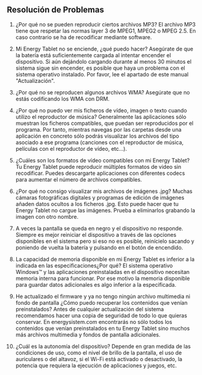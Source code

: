 ## Resolución de Problemas

1.	¿Por qué no se pueden reproducir ciertos archivos MP3?
El archivo MP3 tiene que respetar las normas layer 3 de MPEG1, MPEG2 o MPEG 2.5. En caso contrario se ha de recodificar mediante software.

2.	Mi Energy Tablet no se enciende, ¿qué puedo hacer?
Asegúrate de que la batería está suficientemente cargada al intentar encender el dispositivo. Si aún dejándolo cargando durante al menos 30 minutos el sistema sigue sin encender, es posible que haya un problema con el sistema operativo instalado. Por favor, lee el apartado de este manual "Actualización".

3.	¿Por qué no se reproducen algunos archivos WMA?
Asegúrate que no estás codificando los WMA con DRM.

4.	¿Por qué no puedo ver mis ficheros de vídeo, imagen o texto cuando utilizo el reproductor de música?
Generalmente las aplicaciones sólo muestran los ficheros compatibles, que puedan ser reproducidos por el programa. Por tanto, mientras navegas por las carpetas desde una aplicación en concreto sólo podrás visualizar los archivos del tipo asociado a ese programa (canciones con el reproductor de música, películas con el reproductor de vídeo, etc...).

5.	¿Cuáles son los formatos de vídeo compatibles con mi Energy Tablet?
Tu Energy Tablet puede reproducir múltiples formatos de video sin recodificar. Puedes descargarte aplicaciones con diferentes codecs para aumentar el número de archivos compatibles.

6.	¿Por qué no consigo visualizar mis archivos de imágenes .jpg?
Muchas cámaras fotográficas digitales y programas de edición de imágenes añaden datos ocultos a los ficheros .jpg. Esto puede hacer que tu Energy Tablet no cargue las imágenes. Prueba a eliminarlos grabando la imagen con otro nombre.

7.	A veces la pantalla se queda en negro y el dispositivo no responde.
Siempre es mejor reiniciar el dispositivo a través de las opciones disponibles en el sistema pero si eso no es posible, reinícielo sacando y poniendo de vuelta la batería y pulsando en el botón de encendido.

8.	La capacidad de memoria disponible en mi Energy Tablet es  inferior a la indicada en las especificaciones¿Por qué?
El sistema operativo Windows™ y las aplicaciones preinstaladas en el dispositivo necesitan memoria interna para funcionar. Por ese motivo la memoria disponible para guardar datos adicionales es algo inferior a la especificada.

9.	He actualizado el firmware y ya no tengo ningún archivo multimedia ni fondo de pantalla ¿Cómo puedo recuperar los contenidos que venían preinstalados?
Antes de cualquier actualización del sistema recomendamos hacer una copia de seguridad de todo lo que quieras conservar. En energysistem.com encontrarás no sólo todos los contenidos que venían preinstalados en tu Energy Tablet sino muchos más archivos multimedia y fondos de pantalla adicionales.

10.	¿Cuál es la autonomía del dispositivo?
Depende en gran medida de las condiciones de uso, como el nivel de brillo de la pantalla, el uso de auriculares o del altavoz, si el Wi-Fi está activado o desactivado, la potencia que requiera la ejecución de aplicaciones y juegos, etc.
